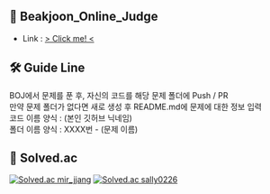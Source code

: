 ## 👯 Beakjoon_Online_Judge
* Link : [ > Click me! <](https://acmicpc.net)

## 🛠 Guide Line
BOJ에서 문제를 푼 후, 자신의 코드를 해당 문제 폴더에 Push / PR<br>
만약 문제 폴더가 없다면 새로 생성 후 README.md에 문제에 대한 정보 입력<br>
코드 이름 양식 : (본인 깃허브 닉네임)<br>
폴더 이름 양식 : XXXX번 - (문제 이름)<br>

## 🏅 Solved.ac
<div align="left">
  
  [![Solved.ac mir_jjang](http://mazassumnida.wtf/api/v2/generate_badge?boj=mir_jjang)](https://solved.ac/mir_jjang)
  [![Solved.ac sally0226](http://mazassumnida.wtf/api/v2/generate_badge?boj=sally0226)](https://solved.ac/sally0226)
</div>
